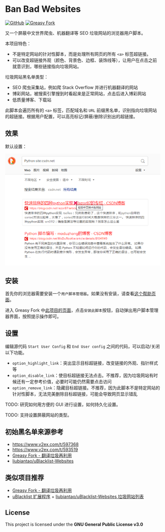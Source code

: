 # Ban Bad Websites

[![GitHub](https://img.shields.io/badge/dynamic/json?label=GitHub&query=%24.stargazers_count&suffix=%20stars&url=https://api.github.com/repos/Phuker/BanBadWebsites&labelColor=282c34&color=181717&logo=github&logoColor=white&style=flat)](https://github.com/Phuker/BanBadWebsites) [![Greasy Fork](https://img.shields.io/badge/dynamic/json?labelColor=%2376150C&color=282c34&label=Greasy%20Fork&query=%24.total_installs&suffix=%20installs&url=https%3A%2F%2Fgreasyfork.org%2Fscripts%2F389721.json)](https://greasyfork.org/zh-CN/scripts/389721)

又一个屏蔽中文世界爬虫、机器翻译等 SEO 垃圾网站的浏览器用户脚本。

本项目特色：

- 不是特定网站的针对性脚本，而是处理所有网页的所有 `<a>` 标签超链接。
- 可以改变超链接外观（颜色、背景色、边框、装饰线等），让用户在点击之前就意识到，哪些链接指向垃圾网站。

垃圾网站黑名单类型：

- SEO 爬虫采集站，例如爬 Stack Overflow 并进行机器翻译的网站
- 博彩网站，被搜索引擎搜到时看起来是正常网站，点击后进入博彩网站
- 低质量博客、下载站

此脚本会遍历所有的 `<a>` 标签，匹配域名和 `URL` 前缀黑名单，识别指向垃圾网站的超链接。根据用户配置，可以高亮标记/屏蔽/删除识别出的超链接。

## 效果

默认设置：

![default](./screenshots/screenshot1.png)

## 安装

首先你的浏览器需要安装一个`用户脚本管理器`。如果没有安装，请查看[这个帮助页面](https://greasyfork.org/zh-CN/help/installing-user-scripts)。

进入 Greasy Fork 中[此项目的页面](https://greasyfork.org/zh-CN/scripts/389721)，点击`安装此脚本`按钮，自动弹出用户脚本管理器界面，按照提示操作即可。

## 设置

编辑源代码 `Start User Config` 和 `End User config` 之间的代码，可以启动/关闭以下功能。

- `option_highlight_link`：突出显示目标超链接，改变链接的外观、指针样式等
- `option_disable_link`：使目标超链接无法点击。不推荐，因为垃圾网站有时候还有一定参考价值，必要时可能仍然需要点击访问
- `option_remove_link`：隐藏目标超链接。不推荐，因为此脚本不是特定网站的针对性脚本，无法完美删除目标超链接，可能会导致网页显示错乱

TODO: 研究如何用方便的 GUI 进行设置，如何持久化设置。

TODO: 支持设置屏蔽网站的类型。

## 初始黑名单来源参考

- <https://www.v2ex.com/t/597368>
- <https://www.v2ex.com/t/593519>
- [Greasy Fork - 翻译垃圾再利用](https://greasyfork.org/zh-CN/scripts/389270)
- [liubiantao/uBlacklist-Websites](https://github.com/liubiantao/uBlacklist-Websites)

## 类似项目推荐

- [Greasy Fork - 翻译垃圾再利用](https://greasyfork.org/zh-CN/scripts/389270)
- [uBlacklist 扩展程序](https://chrome.google.com/webstore/detail/ublacklist/pncfbmialoiaghdehhbnbhkkgmjanfhe) + [liubiantao/uBlacklist-Websites 垃圾网站列表](https://github.com/liubiantao/uBlacklist-Websites)

## License

This project is licensed under the **GNU General Public License v3.0**
